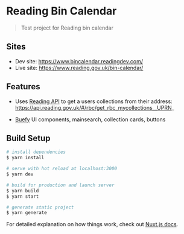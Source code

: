 # Reading Bin Calendar

> Test project for Reading bin calendar

## Sites
- Dev site: https://www.bincalendar.readingdev.com/
- Live site: https://www.reading.gov.uk/bin-calendar/

## Features 

- Uses [Reading API](http://api.reading.gov.uk/) to get a users collections from their address:  https://api.reading.gov.uk/#/rbc/get_rbc_mycollections__UPRN_

- [Buefy](https://buefy.org/) UI components, mainsearch, collection cards, buttons


## Build Setup

```bash
# install dependencies
$ yarn install

# serve with hot reload at localhost:3000
$ yarn dev

# build for production and launch server
$ yarn build
$ yarn start

# generate static project
$ yarn generate
```

For detailed explanation on how things work, check out [Nuxt.js docs](https://nuxtjs.org).
